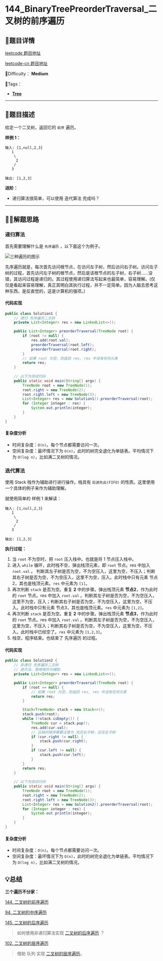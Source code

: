 

# 144_BinaryTreePreorderTraversal_二叉树的前序遍历

## 📌题目详情

[leetcode 题目地址](https://leetcode.com/problems/binary-tree-preorder-traversal/)

[leetcode-cn 题目地址](https://leetcode-cn.com/problems/binary-tree-preorder-traversal/)

📗Difficulty： **Medium**	

🎯Tags：

+ **[Tree](https://leetcode.com/tag/tree/)**

---

## 📃题目描述

给定一个二叉树，返回它的 `前序` 遍历。



**样例 1：**

```
输入: [1,null,2,3]  
   1
    \
     2
    /
   3 

输出: [1,2,3]
```



**进阶：**

+ 递归算法很简单，可以使用 迭代算法 完成吗？



****

## 🏹🎯解题思路

### 递归算法

首先需要理解什么是 `先序遍历` ，以下面这个为例子。

![三种遍历的图示](https://assets.ryantech.ltd/ab103822e75b5b15c615b68560cb2416.jpg)

先序遍历就是，每次首先访问根节点，在访问左子树，然后访问右子树。访问左子树的过程，首先访问左子树的根节点，然后是该根节点的左子树，右子树……没错，其访问过程是递归的。其过程使用递归算法写起来也最简单，容易理解。(仅仅是看起来容易理解，真正其明白其执行过程，并不一定简单。因为人脑去思考这种东西，是反直觉的，这是计算机的强项。)



#### 代码实现

```java
public class Solution1 {
    // 递归 先序遍历二叉树
    private List<Integer> res = new LinkedList<>();

    public List<Integer> preorderTraversal(TreeNode root) {
        if (root != null) {
            res.add(root.val);
            preorderTraversal(root.left);
            preorderTraversal(root.right);
        }
        // 如果 root 为空，则返回 res, res 中没有任何元素
        return res;
    }
	
    // 以下为测试代码
    public static void main(String[] args) {
        TreeNode root = new TreeNode(1);
        root.right = new TreeNode(2);
        root.right.left = new TreeNode(3);
        List<Integer> res = new Solution1().preorderTraversal(root);
        for (Integer integer : res) {
            System.out.println(integer);
        }
    }
}
```



#### 复杂度分析

+ 时间复杂度：`O(n)`。每个节点都需要访问一次。
+ 空间复杂度：最坏情况下为 `O(n)`，此时的树完全退化为单链表。平均情况下为 `O(log n)`，比如满二叉树的情况。



### 迭代算法

使用 Stack 栈作为辅助进行进行操作。栈具有 `后进先出(FIFO)` 的性质。这里使用一个具体的例子来作为辅助理解。

就使用简单的 样例 1 来解读：

```
输入: [1,null,2,3]  
   1
    \
     2
    /
   3 

输出: [1,2,3]
```



**执行过程：**

1. 当 `root` 不为空时，把 `root` 压入栈中。也就是将 1 节点压入栈中。
2. 进入 `while` 循环，此时栈不空，弹出栈顶元素，即 `root` 节点。res 中加入 `root.val` 。 判断其左子树是否为空，不为空压入，这里为空，不压入；判断其右子树是否为空，不为空压入，这里不为空，压入。此时栈中只有元素 节点2，其也是栈顶元素。`res` 中元素为 `[1]`。
3. 再次判断 `stack` 是否为空。重复 **2** 中的步骤。弹出栈顶元素 **节点2**，作为此时的 `root` 节点。res 中加入 `root.val` 。判断其左子树是否为空，不为空压入，这里不为空，压入；判断其右子树是否为空，不为空压入，这里为空，不压入。此时栈中只有元素 节点3，其也是栈顶元素。`res` 中元素为 `[1,2]`。
4. 再次判断 `stack` 是否为空。重复 **2** 中的步骤。弹出栈顶元素 **节点3**，作为此时的 `root` 节点。res 中加入 `root.val` 。判断其左子树是否为空，不为空压入，这里为空，不压入；判断其右子树是否为空，不为空压入，这里为空，不压入。此时栈中已经空了。`res` 中元素为 `[1,2,3]`。
5. 栈空，程序结束。也结束了 先序遍历 的过程。



#### 代码实现

```java
public class Solution2 {
    // 非递归 先序遍历二叉树
    // 迭代法，使用栈作为辅助
    private List<Integer> res = new LinkedList<>();

    public List<Integer> preorderTraversal(TreeNode root) {
        if (root == null) {
            // 如果 root 为空，则返回 res, res 中没有任何元素
            return res;
        }

        Stack<TreeNode> stack = new Stack<>();
        stack.push(root);
        while (!stack.isEmpty()) {
            TreeNode cur = stack.pop();
            res.add(cur.val);
            // 压栈的顺序需要注意为 先压右子树，后压左子树
            if (cur.right != null) {
                stack.push(cur.right);
            }
            if (cur.left != null) {
                stack.push(cur.left);
            }
        }
        return res;
    }
	
    // 以下为测试代码
    public static void main(String[] args) {
        TreeNode root = new TreeNode(1);
        root.right = new TreeNode(2);
        root.right.left = new TreeNode(3);
        List<Integer> res = new Solution2().preorderTraversal(root);
        for (Integer integer : res) {
            System.out.println(integer);
        }
    }
}
```



#### 复杂度分析

+ 时间复杂度：`O(n)`。每个节点都需要访问一次。
+ 空间复杂度：最坏情况下为 `O(n)`，此时的树完全退化为单链表。平均情况下为 `O(log n)`，比如满二叉树的情况。



## 💡总结

**三个遍历不分家：**

[144. 二叉树的前序遍历](https://leetcode-cn.com/problems/binary-tree-preorder-traversal/)

[94. 二叉树的中序遍历](https://leetcode-cn.com/problems/binary-tree-inorder-traversal/)

[145. 二叉树的后序遍历](https://leetcode-cn.com/problems/binary-tree-postorder-traversal/)

> 如何使用非递归算法实现 [二叉树的后序遍历](https://leetcode-cn.com/problems/binary-tree-postorder-traversal/) ？



[102. 二叉树的层序遍历](https://leetcode-cn.com/problems/binary-tree-level-order-traversal/)

> 借助 队列 实现 [二叉树的层序遍历](https://leetcode-cn.com/problems/binary-tree-level-order-traversal/)。

